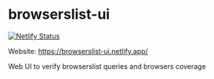 # browserslist-ui

[![Netlify Status](https://api.netlify.com/api/v1/badges/5ed13c0d-f7f6-41f0-88c6-945a1bec8a2f/deploy-status)](https://app.netlify.com/sites/browserslist-ui/deploys)

Website: https://browserslist-ui.netlify.app/

Web UI to verify browserslist queries and browsers coverage
